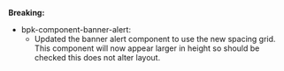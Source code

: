 **Breaking:**

- bpk-component-banner-alert:
  - Updated the banner alert component to use the new spacing grid. This component will now appear larger in height so should be checked this does not alter layout.